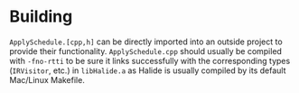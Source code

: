 # Building
`ApplySchedule.[cpp,h]` can be directly imported into an outside project to provide their functionality. `ApplySchedule.cpp` should usually be compiled with `-fno-rtti` to be sure it links successfully with the corresponding types (`IRVisitor`, etc.) in `libHalide.a` as Halide is usually compiled by its default Mac/Linux Makefile.
